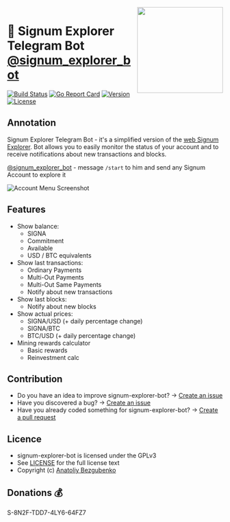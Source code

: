 <img align="right" src="https://github.com/xDWart/signum-explorer-bot/raw/master/assets/big_logo.png" height="200">

# 🚀 Signum Explorer Telegram Bot [@signum_explorer_bot](https://t.me/signum_explorer_bot)

[![Build Status](https://github.com/xDWart/signum-explorer-bot/workflows/Build/badge.svg)](https://github.com/xDWart/signum-explorer-bot/actions?query=workflow%3ABuild)
[![Go Report Card](https://goreportcard.com/badge/github.com/xDWart/signum-explorer-bot)](https://goreportcard.com/report/github.com/xDWart/signum-explorer-bot)
[![Version](https://img.shields.io/github/go-mod/go-version/xDWart/signum-explorer-bot)](go.mod)
[![License](https://img.shields.io/github/license/xDWart/signum-explorer-bot)](LICENSE)

## Annotation

Signum Explorer Telegram Bot - it's a simplified version of the [web Signum Explorer](https://explorer.signum.network). Bot allows you to easily monitor the status of your account and to receive notifications about new transactions and blocks.

[@signum_explorer_bot](https://t.me/signum_explorer_bot) - message `/start` to him and send any Signum Account to explore it

![Account Menu Screenshot](https://github.com/xDWart/signum-explorer-bot/raw/master/assets/account_menu_screenshot.png)

## Features

- Show balance:
  - SIGNA
  - Commitment
  - Available
  - USD / BTC equivalents
- Show last transactions:
  - Ordinary Payments
  - Multi-Out Payments
  - Multi-Out Same Payments
  - Notify about new transactions
- Show last blocks:
  - Notify about new blocks
- Show actual prices:
  - SIGNA/USD (+ daily percentage change)
  - SIGNA/BTC
  - BTC/USD (+ daily percentage change)
- Mining rewards calculator
  - Basic rewards
  - Reinvestment calc

## Contribution

- Do you have an idea to improve signum-explorer-bot? -> [Create an issue](https://github.com/xDWart/signum-explorer-bot/issues/new/choose)
- Have you discovered a bug? -> [Create an issue](https://github.com/xDWart/signum-explorer-bot/issues/new/choose)
- Have you already coded something for signum-explorer-bot? -> [Create a pull request](https://github.com/xDWart/signum-explorer-bot/compare)

## Licence

- signum-explorer-bot is licensed under the GPLv3
- See [LICENSE](LICENSE) for the full license text
- Copyright (c) [Anatoliy Bezgubenko](https://t.me/AnatoliyB)

## Donations 💰

S-8N2F-TDD7-4LY6-64FZ7
